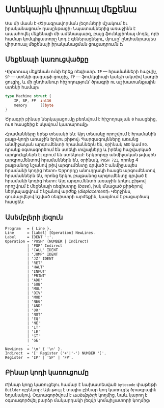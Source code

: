 # Ստեկային վիրտուալ մեքենա

Սա մի մասն է «Ծրագրավորման լեզուների մշակում եւ իրականացում» դասընթացի։
Նպատակներից առաջինն է ապահովել մեքենայի մի ամենապարզ, բայց ֆունկցիոնալ
մոդել, որի համար կոմպիլյատորը կոդ է գեներացնելու, մյուսը՝ ընդհանրապես 
վիրտուալ մեքենայի իրականացման ցուցադրումն է։

## Մեքենայի կառուցվածքը

Վիրտուալ մեքենան ունի երեք ռեգիստր. `IP` — հրամանների հաշվիչ, `SP` — ստեկի 
գագաթի ցուցիչ, `FP` — ֆունկցիայի կանչի ակտիվ կադրի ցուցիչ, և մի ընդհանուր 
հիշողություն՝ ծրագրի ու աշխատանքային ստեկի համար։

```Go
type Machine struct {
    IP, SP, FP  int16
    memory      []byte
}
```

Ծրագրի բինար ներկայացումը բեռնվում է հիշողության `0` հասցեից, ու `0` հասցեից
է սկսվում կատարումը։

Հրամանները երեք տեսակի են։ Այդ տեսակը որոշվում է հրամանին բայթ֊կոդի առաջին
երկու բիթով։ Պարզագույնները առանց անմիջական արգումենտի հրամաններն են, օրինակ 
`ADD` կամ `EQ`. դրանք օգտագործում են ստեկի տվյալները և իրենց հաշվարկած 
արդյունքներն էլ գրում են ստեկում։ Երկրորդը անմիջական թվային արգրումենտով 
հրամաններն են, օրինակ, `PUSH 721`, որոնց 4 բայթանոց նշանով թիվ արգումենտը 
գրված է անմիջապես հրամանի կոդից հետո։ Երրորդը անուղղակի հասցե արգումենտով 
հրամաններն են, որոնց երկու բայթանոց արգումենտը գրված է հրամանի կոդից հետո։ 
Այդ արգումենտի առաջին երկու բիթով որոշվում է մեքենայի ռեգիստրը (_base_), իսկ 
մնացած բիթերով ներկայացվում է նշանով արժեք (_displacement_)։ Վերջինս, 
գումարվելով նշված ռեգիստրի արժեքին, կազմում է բացարձակ հասցեն։

## Ասեմբլերի լեզուն

```text
Program   = { Line }.
Line      = [Label] [Operation] NewLines.
Label     = IDENT ':'.
Operation = 'PUSH' (NUMBER | Indirect)
          | 'POP' Indirect
          | 'CALL' IDENT
          | 'JUMP' IDENT
          | 'JZ' IDENT
          | 'RET'
          | 'HALT'
          | 'INPUT'
          | 'PRINT'
          | 'ADD'
          | 'SUB'
          | 'MUL'
          | 'DIV'
          | 'MOD'
          | 'NEG'
          | 'AND'
          | 'OR'
          | 'NOT'
          | 'EQ'
          | 'NE'
          | 'LT'
          | 'LE'
          | 'GT'
          | 'GE'
          .
NewLines  = '\n' { '\n' }.
Indirect  = '[' Register ('+'|'-') NUMBER ']'.
Register  = 'IP' | 'SP' | 'FP'.
```

## Բինար կոդի կառուցումը

Բինար կոդը կառուցելու համար է նախատեսված `bytecode` փաթեթի `Builder` օբյեկտը։ 
Այն թույլ է տալիս բինար կոդ կառուցել ծրագրային եղանակով։ Օգտագործվում է
_ասեմբլերի_ կողմից, նաև կարող է օգտագործվել բարձր մակարդակի լեզվի կոմպիլյատորի 
կողմից։

